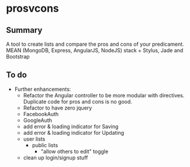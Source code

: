 prosvcons
=========

Summary
-------
A tool to create lists and compare the pros and cons of your predicament. MEAN (MongoDB, Express, AngularJS, NodeJS)
stack + Stylus, Jade and Bootstrap


To do
-----
- Further enhancements:
    - Refactor the Angular controller to be more modular with directives.  Duplicate code for pros and cons is no good.
    - Refactor to have zero jquery
    - FacebookAuth
	- GoogleAuth
	- add error & loading indicator for Saving
    - add error & loading indicator for Updating
    - user lists
    	- public lists
    		- "allow others to edit" toggle
    - clean up login/signup stuff